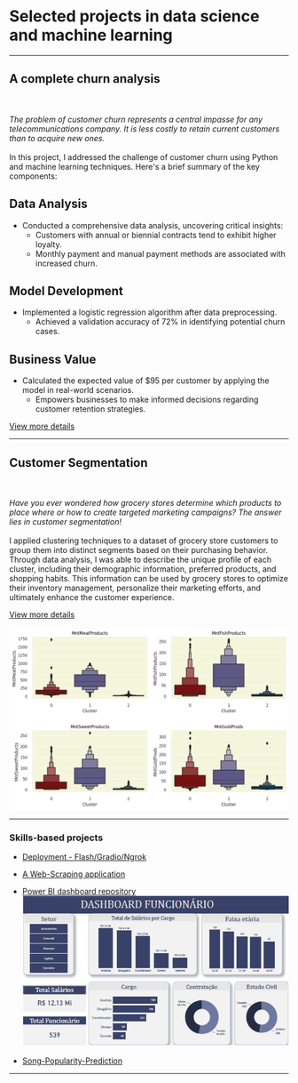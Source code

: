 # Selected projects in data science and machine learning

---

## A complete churn analysis
<br><br>
<em>The problem of customer churn represents a central impasse for any telecommunications company. It is less costly to retain current customers than to acquire new ones.</em> <br><br>
In this project, I addressed the challenge of customer churn using Python and machine learning techniques. Here's a brief summary of the key components:

## Data Analysis

- Conducted a comprehensive data analysis, uncovering critical insights:
   - Customers with annual or biennial contracts tend to exhibit higher loyalty.
   - Monthly payment and manual payment methods are associated with increased churn.

## Model Development

- Implemented a logistic regression algorithm after data preprocessing.
   - Achieved a validation accuracy of 72% in identifying potential churn cases.

## Business Value

- Calculated the expected value of $95 per customer by applying the model in real-world scenarios.
   - Empowers businesses to make informed decisions regarding customer retention strategies.


[View more details](https://github.com/Arthurr-Victor/A-Complete-Churn-Analysis)

---

## Customer Segmentation
<br><br>
<em>Have you ever wondered how grocery stores determine which products to place where or how to create targeted marketing campaigns? The answer lies in customer segmentation!</em> <br><br>
I applied clustering techniques to a dataset of grocery store customers to group them into distinct segments based on their purchasing behavior. Through data analysis, I was able to describe the unique profile of each cluster, including their demographic information, preferred products, and shopping habits. This information can be used by grocery stores to optimize their inventory management, personalize their marketing efforts, and ultimately enhance the customer experience.

[View more details](https://github.com/Arthurr-Victor/Customer-Segmentation_Clustering)
<br><br>
<img src="images/Customer image.png?raw=true"/>

---

### Skills-based projects
- [Deployment - Flash/Gradio/Ngrok](https://github.com/Arthurr-Victor/Deployment-ML)
- [A Web-Scraping application](https://github.com/Arthurr-Victor/A-simple-WebScraping-Project/blob/main/WebScraping%20(1).ipynb)
- [Power BI dashboard repository](https://github.com/Arthurr-Victor/MyDashboards)
  <img src="images/DashboardFuncionario.png?raw=true"/>

- [Song-Popularity-Prediction](https://github.com/Arthurr-Victor/Song-Popularity-Prediction)


---




